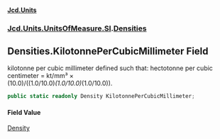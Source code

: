 #### [Jcd.Units](index.md 'index')
### [Jcd.Units.UnitsOfMeasure.SI](Jcd.Units.UnitsOfMeasure.SI.md 'Jcd.Units.UnitsOfMeasure.SI').[Densities](Densities.md 'Jcd.Units.UnitsOfMeasure.SI.Densities')

## Densities.KilotonnePerCubicMillimeter Field

kilotonne per cubic millimeter defined such that: hectotonne per cubic centimeter = kt/mm³ ×  
(10.0)/((1.0/10.0)*(1.0/10.0)*(1.0/10.0)).

```csharp
public static readonly Density KilotonnePerCubicMillimeter;
```

#### Field Value
[Density](Density.md 'Jcd.Units.UnitTypes.Density')